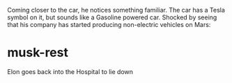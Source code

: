 Coming closer to the car, he notices something familiar. The car has a Tesla symbol on it, but sounds like a Gasoline powered car. Shocked by seeing that his company has started producing non-electric vehicles on Mars:

# musk-rest
Elon goes back into the Hospital to lie down
